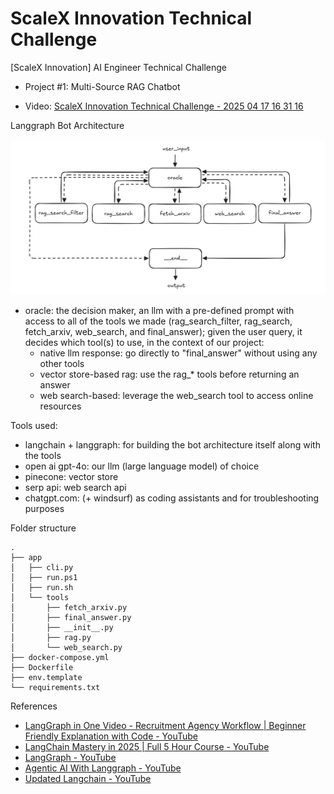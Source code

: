 # ScaleX Innovation Technical Challenge

[ScaleX Innovation] AI Engineer Technical Challenge

- Project #1: Multi-Source RAG Chatbot

- Video: [ScaleX Innovation Technical Challenge - 2025 04 17 16 31 16](https://youtu.be/IXFS6rKlMF0)

Langgraph Bot Architecture

<p align="center">
  <img src="langgraph_bot_architecture.png" alt="langgraph_bot_architecture"/>
</p>

- oracle: the decision maker, an llm with a pre-defined prompt with access to all of the tools we made (rag_search_filter, rag_search, fetch_arxiv, web_search, and final_answer); given the user query, it decides which tool(s) to use, in the context of our project:
  - native llm response: go directly to "final_answer" without using any other tools
  - vector store-based rag: use the rag\_\* tools before returning an answer
  - web search-based: leverage the web_search tool to access online resources

Tools used:

- langchain + langgraph: for building the bot architecture itself along with the tools
- open ai gpt-4o: our llm (large language model) of choice
- pinecone: vector store
- serp api: web search api
- chatgpt.com: (+ windsurf) as coding assistants and for troubleshooting purposes

Folder structure

```
.
├── app
│   ├── cli.py
│   ├── run.ps1
│   ├── run.sh
│   └── tools
│       ├── fetch_arxiv.py
│       ├── final_answer.py
│       ├── __init__.py
│       ├── rag.py
│       └── web_search.py
├── docker-compose.yml
├── Dockerfile
├── env.template
└── requirements.txt
```

References

- [LangGraph in One Video - Recruitment Agency Workflow | Beginner Friendly Explanation with Code - YouTube](https://www.youtube.com/watch?v=wvNgKx2e_LA)
- [LangChain Mastery in 2025 | Full 5 Hour Course - YouTube](https://www.youtube.com/watch?v=Cyv-dgv80kE)
- [LangGraph - YouTube](https://www.youtube.com/playlist?list=PLZoTAELRMXVNAprLfaHq64tBeCGvWSVpv)
- [Agentic AI With Langgraph - YouTube](https://www.youtube.com/playlist?list=PLZoTAELRMXVPFd7JdvB-rnTb_5V26NYNO)
- [Updated Langchain - YouTube](https://www.youtube.com/playlist?list=PLZoTAELRMXVOQPRG7VAuHL--y97opD5GQ)
